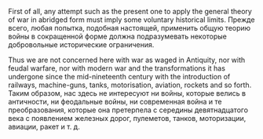 
First of all, any attempt such as the present one to apply the general theory of war in abridged form must imply some voluntary historical limits.
Прежде всего, любая попытка, подобная настоящей, применить общую теорию войны в сокращенной форме должна подразумевать некоторые добровольные исторические ограничения.

Thus we are not concerned here with war as waged in Antiquity, nor with feudal warfare, nor with modern war and the transformations it has undergone since the mid-nineteenth century with the introduction of railways, machine-guns, tanks, motorisation, aviation, rockets and so forth.
Таким образом, нас здесь не интересуют ни войны, которые велись в античности, ни феодальные войны, ни современная война и те преобразования, которые она претерпела с середины девятнадцатого века с появлением железных дорог, пулеметов, танков, моторизации, авиации, ракет и т. д.